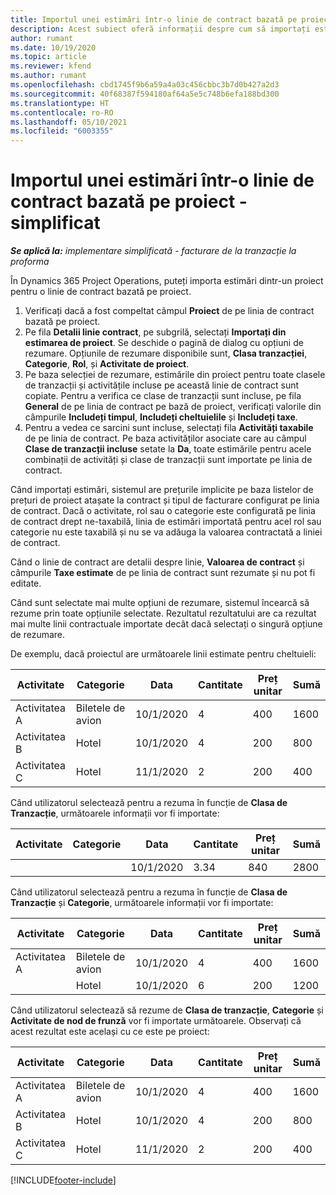 ```yaml
---
title: Importul unei estimări într-o linie de contract bazată pe proiect - simplificat
description: Acest subiect oferă informații despre cum să importați estimările financiare dintr-un proiect într-o linie de contract.
author: rumant
ms.date: 10/19/2020
ms.topic: article
ms.reviewer: kfend
ms.author: rumant
ms.openlocfilehash: cbd1745f9b6a59a4a03c456cbbc3b7d0b427a2d3
ms.sourcegitcommit: 40f68387f594180af64a5e5c748b6efa188bd300
ms.translationtype: HT
ms.contentlocale: ro-RO
ms.lasthandoff: 05/10/2021
ms.locfileid: "6003355"
---
```

# <a name="import-an-estimate-to-a-project-based-contract-line---lite"></a>Importul unei estimări într-o linie de contract bazată pe proiect - simplificat

_**Se aplică la:** implementare simplificată - facturare de la tranzacție la proforma_

În Dynamics 365 Project Operations, puteți importa estimări dintr-un proiect pentru o linie de contract bazată pe proiect.

1. Verificați dacă a fost compeltat câmpul **Proiect** de pe linia de contract bazată pe proiect.
2. Pe fila **Detalii linie contract**, pe subgrilă, selectați **Importați din estimarea de proiect**. Se deschide o pagină de dialog cu opțiuni de rezumare. Opțiunile de rezumare disponibile sunt, **Clasa tranzacției**, **Categorie**, **Rol**, și **Activitate de proiect**.
3. Pe baza selecției de rezumare, estimările din proiect pentru toate clasele de tranzacții și activitățile incluse pe această linie de contract sunt copiate. Pentru a verifica ce clase de tranzacții sunt incluse, pe fila **General** de pe linia de contract pe bază de proiect, verificați valorile din câmpurile **Includeți timpul**, **Includeți cheltuielile** și **Includeți taxe**. 
4. Pentru a vedea ce sarcini sunt incluse, selectați fila **Activități taxabile** de pe linia de contract. Pe baza activităților asociate care au câmpul **Clase de tranzacții incluse** setate la **Da**, toate estimările pentru acele combinații de activități și clase de tranzacții sunt importate pe linia de contract.

Când importați estimări, sistemul are prețurile implicite pe baza listelor de prețuri de proiect atașate la contract și tipul de facturare configurat pe linia de contract. Dacă o activitate, rol sau o categorie este configurată pe linia de contract drept ne-taxabilă, linia de estimări importată pentru acel rol sau categorie nu este taxabilă și nu se va adăuga la valoarea contractată a liniei de contract.

Când o linie de contract are detalii despre linie, **Valoarea de contract** și câmpurile **Taxe estimate** de pe linia de contract sunt rezumate și nu pot fi editate.

Când sunt selectate mai multe opțiuni de rezumare, sistemul încearcă să rezume prin toate opțiunile selectate. Rezultatul rezultatului are ca rezultat mai multe linii contractuale importate decât dacă selectați o singură opțiune de rezumare.

De exemplu, dacă proiectul are următoarele linii estimate pentru cheltuieli:

| Activitate | Categorie | Data | Cantitate | Preț unitar | Sumă |
| --- | --- | --- | --- | --- | --- |
| Activitatea A | Biletele de avion | 10/1/2020 | 4 | 400 | 1600 |
| Activitatea B | Hotel | 10/1/2020 | 4 | 200 | 800 |
| Activitatea C | Hotel | 11/1/2020 | 2 | 200 | 400 |

Când utilizatorul selectează pentru a rezuma în funcție de **Clasa de Tranzacție**, următoarele informații vor fi importate:

| Activitate | Categorie | Data | Cantitate | Preț unitar | Sumă |
| --- | --- | --- | --- | --- | --- |
| &nbsp; | &nbsp; | 10/1/2020 | 3.34 | 840 | 2800 |

Când utilizatorul selectează pentru a rezuma în funcție de **Clasa de Tranzacție** și **Categorie**, următoarele informații vor fi importate:

| Activitate | Categorie | Data | Cantitate | Preț unitar | Sumă |
| --- | --- | --- | --- | --- | --- |
| Activitatea A | Biletele de avion | 10/1/2020 | 4 | 400 | 1600 |
| &nbsp;| Hotel | 10/1/2020 | 6 | 200 | 1200 |

Când utilizatorul selectează să rezume de **Clasa de tranzacție**, **Categorie** și **Activitate de nod de frunză** vor fi importate următoarele. Observați că acest rezultat este același cu ce este pe proiect:

| Activitate | Categorie | Data | Cantitate | Preț unitar | Sumă |
| --- | --- | --- | --- | --- | --- |
| Activitatea A | Biletele de avion | 10/1/2020 | 4 | 400 | 1600 |
| Activitatea B | Hotel | 10/1/2020 | 4 | 200 | 800 |
| Activitatea C | Hotel | 11/1/2020 | 2 | 200 | 400 |


[!INCLUDE[footer-include](../../includes/footer-banner.md)]